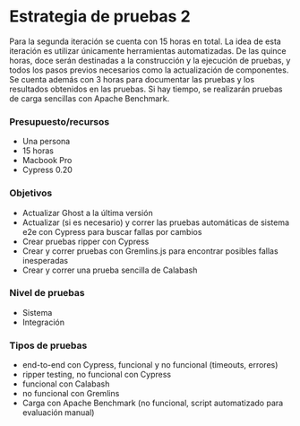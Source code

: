 # Estrategia de pruebas 2

Para la segunda iteración se cuenta con 15 horas en total. La idea de esta iteración es utilizar únicamente herramientas
automatizadas. De las quince horas, doce serán destinadas a la construcción y la ejecución de pruebas, y todos los pasos
previos necesarios como la actualización de componentes. Se cuenta además  con 3 horas para documentar las pruebas y los 
resultados obtenidos en las pruebas. Si hay tiempo, se realizarán pruebas de carga sencillas con Apache Benchmark.

### Presupuesto/recursos
- Una persona
- 15 horas
- Macbook Pro
- Cypress 0.20

### Objetivos
- Actualizar Ghost a la última versión
- Actualizar (si es necesario) y correr las pruebas automáticas de sistema e2e con Cypress para buscar fallas por cambios
- Crear pruebas ripper con Cypress
- Crear y correr pruebas con Gremlins.js para encontrar posibles fallas inesperadas
- Crear y correr una prueba sencilla de Calabash

### Nivel de pruebas
- Sistema
- Integración

### Tipos de pruebas
- end-to-end con Cypress, funcional y no funcional (timeouts, errores)
- ripper testing, no funcional con Cypress
- funcional con Calabash
- no funcional con Gremlins
- Carga con Apache Benchmark (no funcional, script automatizado para evaluación manual)
